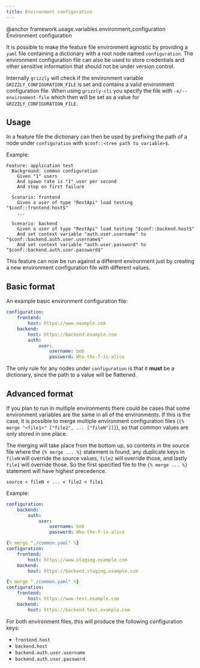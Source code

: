 ```yaml
---
title: Environment configuration
---
```

@anchor framework.usage.variables.environment_configuration Environment configuration

It is possible to make the feature file environment agnostic by providing a `yaml` file containing a dictionary with a root node named `configuration`.
The environment configuration file can also be used to store credentials and other sensitive information that should not be under version control.

Internally `grizzly` will check if the environment variable `GRIZZLY_CONFIGURATION_FILE` is set and contains a valid environment configuration file. When using `grizzly-cli` you specify the file with `-e/--environment-file` which then will be set as a value for `GRIZZLY_CONFIGURATION_FILE`.

## Usage

In a feature file the dictionary can then be used by prefixing the path of a node under `configuration` with `$conf::<tree path to variable>$`.

Example:

```gherkin
Feature: application test
  Background: common configuration
    Given "1" users
    And spawn rate is "1" user per second
    And stop on first failure

  Scenario: frontend
    Given a user of type "RestApi" load testing "$conf::frontend.host$"
    ...

  Scenario: backend
    Given a user of type "RestApi" load testing "$conf::backend.host$"
    And set context variable "auth.user.username" to "$conf::backend.auth.user.username$"
    And set context variable "auth.user.password" to "$conf::backend.auth.user.password$"
```

This feature can now be run against a different environment just by creating a new environment configuration file with different values.

## Basic format

An example basic environment configuration file:

```yaml
configuration:
    frontend:
        host: https://www.example.com
    backend:
        host: https://backend.example.com
        auth:
            user:
                username: bob
                password: Who-the-f-is-alice
```

The only rule for any nodes under `configuration` is that it **must** be a dictionary, since the path to a value will be flattened.

## Advanced format

If you plan to run in multiple environments there could be cases that some environment variables are the same in all of the environments. If this is the case, it is possible
to merge multiple environment configuration files (`{% merge "<file1>" ["file2", ... ["fileN"]]}`), so that common values are only stored in one place.

The merging will take place from the bottom up, so contents in the source file where the `{% merge ... %}` statement is found, any duplicate keys in `fileN` will override the source values, `file2` will override those, and lastly `file1` will override those. So the first specified file to the `{% merge ... %}` statement will have highest precedence.

```
source < fileN < ... < file2 < file1
```

Example:

```yaml title="./common.yaml"
configuration:
    backend:
        auth:
            user:
                username: bob
                password: Who-the-f-is-alice
```

```yaml title="./staging.yaml"
{% merge "./common.yaml" %}
configuration:
    frontend:
        host: https://www.staging.example.com
    backend:
        host: https://backend.staging.example.com
```

```yaml title="./test.yaml"
{% merge "./common.yaml" %}
configuration:
    frontend:
        host: https://www.test.example.com
    backend:
        host: https://backend.test.example.com
```

For both environment files, this will produce the following configuration keys:
- `frontend.host`
- `backend.host`
- `backend.auth.user.username`
- `backend.auth.user.password`
